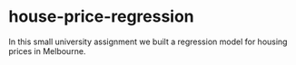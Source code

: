 # house-price-regression
In this small university assignment we built a regression model for housing prices in Melbourne.
